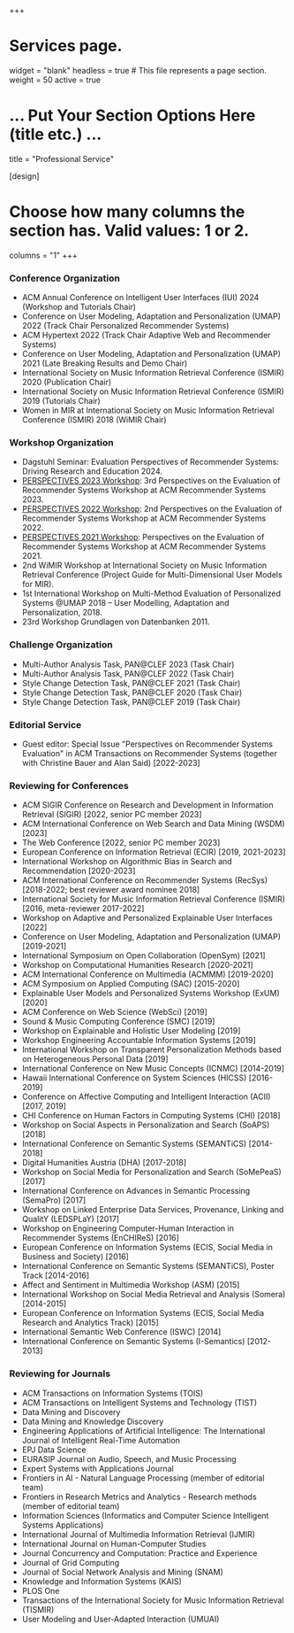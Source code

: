 +++
# Services page.
widget = "blank"
headless = true  # This file represents a page section.
weight = 50
active = true

# ... Put Your Section Options Here (title etc.) ...
title = "Professional Service"

[design]
  # Choose how many columns the section has. Valid values: 1 or 2.
  columns = "1"
+++
### Conference Organization
* ACM Annual Conference on Intelligent User Interfaces (IUI) 2024 (Workshop and Tutorials Chair)  
* Conference on User Modeling, Adaptation and Personalization (UMAP) 2022 (Track Chair Personalized Recommender Systems)
* ACM Hypertext 2022 (Track Chair Adaptive Web and Recommender Systems)
* Conference on User Modeling, Adaptation and Personalization (UMAP) 2021 (Late Breaking Results and Demo Chair)
* International Society on Music Information Retrieval Conference (ISMIR) 2020 (Publication Chair)
* International Society on Music Information Retrieval Conference (ISMIR) 2019 (Tutorials Chair)
* Women in MIR at International Society on Music Information Retrieval Conference (ISMIR) 2018 (WiMIR Chair)

### Workshop Organization

* Dagstuhl Seminar: Evaluation Perspectives of Recommender Systems: Driving Research and Education 2024.  
* [PERSPECTIVES 2023 Workshop](https://perspectives-ws.github.io/2023/): 3rd Perspectives on the Evaluation of Recommender Systems Workshop at ACM Recommender Systems 2023.  
* [PERSPECTIVES 2022 Workshop](https://perspectives-ws.github.io/2022/): 2nd Perspectives on the Evaluation of Recommender Systems Workshop at ACM Recommender Systems 2022.
* [PERSPECTIVES 2021 Workshop](https://perspectives-ws.github.io/2021/): Perspectives on the Evaluation of Recommender Systems Workshop at ACM Recommender Systems 2021.
* 2nd WiMIR Workshop at International Society on Music Information Retrieval Conference (Project Guide for Multi-Dimensional User Models for MIR).
* 1st International Workshop on Multi-Method Evaluation of Personalized Systems @UMAP 2018 – User Modelling, Adaptation and Personalization, 2018.
* 23rd Workshop Grundlagen von Datenbanken 2011.

### Challenge Organization 
* Multi-Author Analysis Task, PAN@CLEF 2023 (Task Chair)
* Multi-Author Analysis Task, PAN@CLEF 2022 (Task Chair)
* Style Change Detection Task, PAN@CLEF 2021 (Task Chair)
* Style Change Detection Task, PAN@CLEF 2020 (Task Chair)
* Style Change Detection Task, PAN@CLEF 2019 (Task Chair)


### Editorial Service
* Guest editor: Special Issue "Perspectives on Recommender Systems Evaluation" in ACM Transactions on Recommender Systems (together with Christine Bauer and Alan Said) [2022-2023]  

### Reviewing for Conferences
* ACM SIGIR Conference on Research and Development in Information Retrieval (SIGIR) [2022, senior PC member 2023]
* ACM International Conference on Web Search and Data Mining (WSDM) [2023]
* The Web Conference [2022, senior PC member 2023]
* European Conference on Information Retrieval (ECIR) [2019, 2021-2023]
* International Workshop on Algorithmic Bias in Search and Recommendation [2020-2023]
* ACM International Conference on Recommender Systems (RecSys) [2018-2022; best reviewer award nominee 2018]
* International Society for Music Information Retrieval Conference (ISMIR) [2016, meta-reviewer 2017-2022]
* Workshop on Adaptive and Personalized Explainable User Interfaces [2022]
* Conference on User Modeling, Adaptation and Personalization (UMAP) [2019-2021]
* International Symposium on Open Collaboration (OpenSym) [2021]
* Workshop on Computational Humanities Research [2020-2021]
* ACM International Conference on Multimedia (ACMMM) [2019-2020]
* ACM Symposium on Applied Computing (SAC) [2015-2020]
* Explainable User Models and Personalized Systems Workshop (ExUM) [2020]
* ACM Conference on Web Science (WebSci) [2019]
* Sound & Music Computing Conference (SMC) [2019]
* Workshop on Explainable and Holistic User Modeling [2019]
* Workshop Engineering Accountable Information Systems [2019]
* International Workshop on Transparent Personalization Methods based on Heterogeneous Personal Data [2019]
* International Conference on New Music Concepts (ICNMC) [2014-2019]
* Hawaii International Conference on System Sciences (HICSS) [2016-2019]
* Conference on Affective Computing and Intelligent Interaction (ACII) [2017, 2019]
* CHI Conference on Human Factors in Computing Systems (CHI) [2018]
* Workshop on Social Aspects in Personalization and Search (SoAPS) [2018]
* International Conference on Semantic Systems (SEMANTiCS) [2014-2018]
* Digital Humanities Austria (DHA) [2017-2018]
* Workshop on Social Media for Personalization and Search (SoMePeaS) [2017]
* International Conference on Advances in Semantic Processing (SemaPro) [2017]
* Workshop on Linked Enterprise Data Services, Provenance, Linking and QualitY (LEDSPLaY) [2017]
* Workshop on Engineering Computer-Human Interaction in Recommender Systems (EnCHIReS) [2016]
* European Conference on Information Systems (ECIS, Social Media in Business and Society) [2016]
* International Conference on Semantic Systems (SEMANTiCS), Poster Track [2014-2016]
* Affect and Sentiment in Multimedia Workshop (ASM) [2015]
* International Workshop on Social Media Retrieval and Analysis (Somera) [2014-2015]
* European Conference on Information Systems (ECIS, Social Media Research and Analytics Track) [2015]
* International Semantic Web Conference (ISWC) [2014]
* International Conference on Semantic Systems (I-Semantics) [2012-2013]

### Reviewing for Journals
* ACM Transactions on Information Systems (TOIS)
* ACM Transactions on Intelligent Systems and Technology (TIST)
* Data Mining and Discovery
* Data Mining and Knowledge Discovery
* Engineering Applications of Artificial Intelligence: The International Journal of Intelligent Real-Time Automation
* EPJ Data Science 
* EURASIP Journal on Audio, Speech, and Music Processing
* Expert Systems with Applications Journal
* Frontiers in AI - Natural Language Processing (member of editorial team)
* Frontiers in Research Metrics and Analytics - Research methods (member of editorial team)
* Information Sciences (Informatics and Computer Science Intelligent Systems Applications)
* International Journal of Multimedia Information Retrieval (IJMIR)
* International Journal on Human-Computer Studies
* Journal Concurrency and Computation: Practice and Experience
* Journal of Grid Computing
* Journal of Social Network Analysis and Mining (SNAM)
* Knowledge and Information Systems (KAIS)
* PLOS One
* Transactions of the International Society for Music Information Retrieval (TISMIR)
* User Modeling and User-Adapted Interaction (UMUAI)
